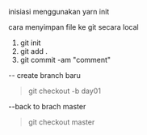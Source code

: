 inisiasi menggunakan yarn init

cara menyimpan file ke git secara local
1. git init
2. git add .
3. git commit -am "comment"

-- create branch baru
> git checkout -b day01

--back to brach master
>git checkout master